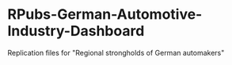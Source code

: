 # RPubs-German-Automotive-Industry-Dashboard
 Replication files for "Regional strongholds of German automakers"
